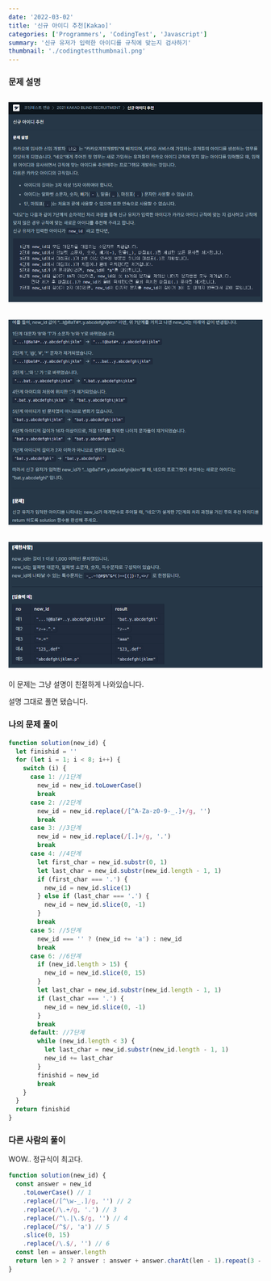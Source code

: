 ```yaml
---
date: '2022-03-02'
title: '신규 아이디 추천[Kakao]'
categories: ['Programmers', 'CodingTest', 'Javascript']
summary: '신규 유저가 입력한 아이디를 규칙에 맞는지 검사하기'
thumbnail: './codingtestthumbnail.png'
---
```


### 문제 설명

## ![file:///C:/Reactblog/LEEBLOG/static/programmers/id1.PNG](../static/programmers/id1.PNG)

## ![file:///C:/Reactblog/LEEBLOG/static/programmers/id2.PNG](../static/programmers/id2.PNG)

## ![file:///C:/Reactblog/LEEBLOG/static/programmers/id3.PNG](../static/programmers/id3.PNG)

이 문제는 그냥 설명이 친절하게 나와있습니다.

설명 그대로 풀면 됐습니다.

### 나의 문제 풀이

```javascript
function solution(new_id) {
  let finishid = ''
  for (let i = 1; i < 8; i++) {
    switch (i) {
      case 1: //1단계
        new_id = new_id.toLowerCase()
        break
      case 2: //2단계
        new_id = new_id.replace(/[^A-Za-z0-9-_.]+/g, '')
        break
      case 3: //3단계
        new_id = new_id.replace(/[.]+/g, '.')
        break
      case 4: //4단계
        let first_char = new_id.substr(0, 1)
        let last_char = new_id.substr(new_id.length - 1, 1)
        if (first_char === '.') {
          new_id = new_id.slice(1)
        } else if (last_char === '.') {
          new_id = new_id.slice(0, -1)
        }
        break
      case 5: //5단계
        new_id === '' ? (new_id += 'a') : new_id
        break
      case 6: //6단계
        if (new_id.length > 15) {
          new_id = new_id.slice(0, 15)
        }
        let last_char = new_id.substr(new_id.length - 1, 1)
        if (last_char === '.') {
          new_id = new_id.slice(0, -1)
        }
        break
      default: //7단계
        while (new_id.length < 3) {
          let last_char = new_id.substr(new_id.length - 1, 1)
          new_id += last_char
        }
        finishid = new_id
        break
    }
  }
  return finishid
}
```

### 다른 사람의 풀이

WOW.. 정규식이 최고다.

```javascript
function solution(new_id) {
  const answer = new_id
    .toLowerCase() // 1
    .replace(/[^\w-_.]/g, '') // 2
    .replace(/\.+/g, '.') // 3
    .replace(/^\.|\.$/g, '') // 4
    .replace(/^$/, 'a') // 5
    .slice(0, 15)
    .replace(/\.$/, '') // 6
  const len = answer.length
  return len > 2 ? answer : answer + answer.charAt(len - 1).repeat(3 - len)
}
```
